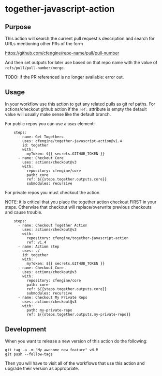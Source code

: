 # together-javascript-action

## Purpose
This action will search the current pull request's description
and search for URLs mentioning other PRs of the form

https://github.com/cfengine/repo-name/pull/pull-number

And then set outputs for later use based on that repo name
with the value of `refs/pull/pull-number/merge`.

TODO: If the PR referenced is no longer available: error out.

## Usage
In your workflow use this action to get any related pulls as git ref paths.
For actions/checkout github action if the `ref:` attribute is empty the default value will usually make sense like the default branch.

For public repos you can use a `uses` element:

```
    steps: 
      - name: Get Togethers
        uses: cfengine/together-javascript-action@v1.4
        id: together
        with:
          myToken: ${{ secrets.GITHUB_TOKEN }}
      - name: Checkout Core
        uses: actions/checkout@v3
        with:
          repository: cfengine/core
          path: core
          ref: ${{steps.together.outputs.core}}
          submodules: recursive
```

For private repos you must checkout the action.

NOTE: it is critical that you place the together action checkout FIRST in your steps.
Otherwise that checkout will replace/overwrite previous checkouts and cause trouble.

```
    steps:
      - name: Checkout Together Action
        uses: actions/checkout@v3
        with:
          repository: cfengine/together-javascript-action
          ref: v1.4
      - name: Action step
        uses: ./
        id: together
        with:
          myToken: ${{ secrets.GITHUB_TOKEN }}
      - name: Checkout Core
        uses: actions/checkout@v3
        with:
          repository: cfengine/core
          path: core
          ref: ${{steps.together.outputs.core}}
          submodules: recursive
      - name: Checkout My Private Repo
        uses: actions/checkout@v3
        with:
          path: my-private-repo
          ref: ${{steps.together.outputs.my-private-repo}}
```


## Development

When you want to release a new version of this action do the following:

```
git tag -a -m "My awesome new feature" vN.M
git push --follow-tags
```

Then you will have to visit all of the workflows that use this action and upgrade their version as appropriate.
